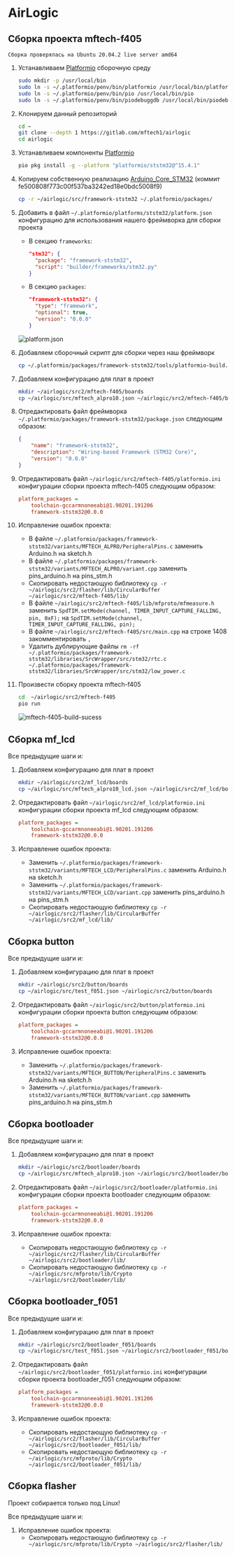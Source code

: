 # AirLogic

## Сборка проекта mftech-f405

`Сборка проверялась на Ubuntu 20.04.2 live server amd64`

1. Устанавливаем [Platformio](https://platformio.org/) сборочную среду
    ``` bash
    sudo mkdir -p /usr/local/bin
    sudo ln -s ~/.platformio/penv/bin/platformio /usr/local/bin/platformio
    sudo ln -s ~/.platformio/penv/bin/pio /usr/local/bin/pio
    sudo ln -s ~/.platformio/penv/bin/piodebuggdb /usr/local/bin/piodebuggdb
    ```

2. Клонируем данный репозиторий
    ``` bash
    cd ~
    git clone --depth 1 https://gitlab.com/mftech1/airlogic 
    cd airlogic
    ```

3. Устанавливаем компоненты [Platformio](https://platformio.org/)
    ``` bash
    pio pkg install -g --platform "platformio/ststm32@^15.4.1"
    ```

4. Копируем собственную реализацию [Arduino_Core_STM32](https://github.com/stm32duino/Arduino_Core_STM32) (коммит fe500808f773c00f537ba3242ed18e0bdc5008f9)
    ``` bash
    cp -r ~/airlogic/src/framework-ststm32 ~/.platformio/packages/
    ```

5. Добавить в файл `~/.platformio/platforms/ststm32/platform.json` конфигурацию для использования нашего фреймворка для сборки проекта
    * В секцию `frameworks`:
      ``` json
      "stm32": {
        "package": "framework-ststm32",
        "script": "builder/frameworks/stm32.py"
      }
      ```

    * В секцию `packages`:
      ``` json
      "framework-ststm32": {
        "type": "framework",
        "optional": true,
        "version": "0.0.0"
      }
      ```
    ![platform.json](imgs/edited_platform.json.jpg)

6. Добавляем сборочный скрипт для сборки через наш фреймворк
    ``` bash
    cp ~/.platformio/packages/framework-ststm32/tools/platformio-build.py ~/.platformio/platforms/ststm32/builder/frameworks/stm32.py
    ```

7. Добавляем конфигурацию для плат в проект
    ``` bash 
    mkdir ~/airlogic/src2/mftech-f405/boards 
    cp ~/airlogic/src/mftech_alpro10.json ~/airlogic/src2/mftech-f405/boards
    ```


8. Отредактировать файл фреймворка `~/.platformio/packages/framework-ststm32/package.json` следующим образом:
    ``` json
    {
        "name": "framework-ststm32",
        "description": "Wiring-based Framework (STM32 Core)",
        "version": "0.0.0"
    }
    ```

9. Отредактировать файл `~/airlogic/src2/mftech-f405/platformio.ini` конфигурации сборки проекта mftech-f405 следующим образом:
    ``` ini
    platform_packages =
        toolchain-gccarmnoneeabi@1.90201.191206
        framework-ststm32@0.0.0
    ```

10. Исправление ошибок проекта:
    * В файле `~/.platformio/packages/framework-ststm32/variants/MFTECH_ALPRO/PeripheralPins.c` заменить Arduino.h на sketch.h
    * В файле `~/.platformio/packages/framework-ststm32/variants/MFTECH_ALPRO/variant.cpp` заменить pins_arduino.h на pins_stm.h
    * Скопировать недостающую библиотеку `cp -r ~/airlogic/src2/flasher/lib/CircularBuffer ~/airlogic/src2/mftech-f405/lib/`
    * В файле `~/airlogic/src2/mftech-f405/lib/mfproto/mfmeasure.h` заменить `SpdTIM.setMode(channel, TIMER_INPUT_CAPTURE_FALLING, pin, 0xF);` на `SpdTIM.setMode(channel, TIMER_INPUT_CAPTURE_FALLING, pin);`
    * В файле `~/airlogic/src2/mftech-f405/src/main.cpp` на строке 1408 закомментировать `,`
    * Удалить дублирующие файлы `rm -rf ~/.platformio/packages/framework-ststm32/libraries/SrcWrapper/src/stm32/rtc.c ~/.platformio/packages/framework-ststm32/libraries/SrcWrapper/src/stm32/low_power.c`

11. Произвести сборку проекта mftech-f405
    ``` bash
    cd  ~/airlogic/src2/mftech-f405
    pio run
    ```

    ![mftech-f405-build-sucess](imgs/mftech-f405_build.jpg)

## Сборка mf_lcd

Все предыдущие шаги и:

1. Добавляем конфигурацию для плат в проект
    ``` bash 
    mkdir ~/airlogic/src2/mf_lcd/boards 
    cp ~/airlogic/src/mftech_alpro10_lcd.json ~/airlogic/src2/mf_lcd/boards
    ``` 
2. Отредактировать файл `~/airlogic/src2/mf_lcd/platformio.ini` конфигурации сборки проекта mf_lcd следующим образом:
    ``` ini
    platform_packages =
        toolchain-gccarmnoneeabi@1.90201.191206
        framework-ststm32@0.0.0
    ```

3. Исправление ошибок проекта:
    * Заменить `~/.platformio/packages/framework-ststm32/variants/MFTECH_LCD/PeripheralPins.c` заменить Arduino.h на sketch.h
    * Заменить `~/.platformio/packages/framework-ststm32/variants/MFTECH_LCD/variant.cpp` заменить pins_arduino.h на pins_stm.h
    * Скопировать недостающую библиотеку `cp -r ~/airlogic/src2/flasher/lib/CircularBuffer ~/airlogic/src2/mf_lcd/lib/`

## Сборка button

Все предыдущие шаги и:

1. Добавляем конфигурацию для плат в проект
    ``` bash 
    mkdir ~/airlogic/src2/button/boards 
    cp ~/airlogic/src/test_f051.json ~/airlogic/src2/button/boards
    ``` 
2. Отредактировать файл `~/airlogic/src2/button/platformio.ini` конфигурации сборки проекта button следующим образом:
    ``` ini
    platform_packages =
        toolchain-gccarmnoneeabi@1.90201.191206
        framework-ststm32@0.0.0
    ```

3. Исправление ошибок проекта:
    * Заменить `~/.platformio/packages/framework-ststm32/variants/MFTECH_BUTTON/PeripheralPins.c` заменить Arduino.h на sketch.h
    * Заменить `~/.platformio/packages/framework-ststm32/variants/MFTECH_BUTTON/variant.cpp` заменить pins_arduino.h на pins_stm.h

## Сборка bootloader

Все предыдущие шаги и:

1. Добавляем конфигурацию для плат в проект
    ``` bash 
    mkdir ~/airlogic/src2/bootloader/boards 
    cp ~/airlogic/src/mftech_alpro10.json ~/airlogic/src2/bootloader/boards
    ``` 
2. Отредактировать файл `~/airlogic/src2/bootloader/platformio.ini` конфигурации сборки проекта bootloader следующим образом:
    ``` ini
    platform_packages =
        toolchain-gccarmnoneeabi@1.90201.191206
        framework-ststm32@0.0.0
    ```

3. Исправление ошибок проекта:
    * Скопировать недостающую библиотеку `cp -r ~/airlogic/src2/flasher/lib/CircularBuffer ~/airlogic/src2/bootloader/lib/`
    * Скопировать недостающую библиотеку `cp -r ~/airlogic/src/mfproto/lib/Crypto ~/airlogic/src2/bootloader/lib/`

## Сборка bootloader_f051

Все предыдущие шаги и:

1. Добавляем конфигурацию для плат в проект
    ``` bash 
    mkdir ~/airlogic/src2/bootloader_f051/boards 
    cp ~/airlogic/src/test_f051.json ~/airlogic/src2/bootloader_f051/boards
    ``` 
2. Отредактировать файл `~/airlogic/src2/bootloader_f051/platformio.ini` конфигурации сборки проекта bootloader_f051 следующим образом:
    ``` ini
    platform_packages =
        toolchain-gccarmnoneeabi@1.90201.191206
        framework-ststm32@0.0.0
    ```

3. Исправление ошибок проекта:
    * Скопировать недостающую библиотеку `cp -r ~/airlogic/src2/flasher/lib/CircularBuffer ~/airlogic/src2/bootloader_f051/lib/`
    * Скопировать недостающую библиотеку `cp -r ~/airlogic/src/mfproto/lib/Crypto ~/airlogic/src2/bootloader_f051/lib/`

## Сборка flasher

Проект собирается только под Linux!

Все предыдущие шаги и:

1. Исправление ошибок проекта:
    * Скопировать недостающую библиотеку `cp -r ~/airlogic/src/mfproto/lib/Crypto ~/airlogic/src2/flasher/lib/`
